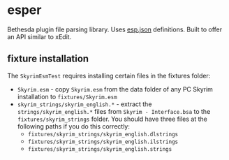 # esper

Bethesda plugin file parsing library.  Uses [esp.json](https://github.com/matortheeternal/esp.json) definitions.  Built to offer an API similar to xEdit.

## fixture installation

The `SkyrimEsmTest` requires installing certain files in the fixtures folder:

- `Skyrim.esm` - copy `Skyrim.esm` from the data folder of any PC Skyrim installation to `fixtures/Skyrim.esm`
- `skyrim_strings/skyrim_english.*` - extract the `strings/skyrim_english.*` files from `Skyrim - Interface.bsa` to the `fixtures/skyrim_strings` folder.  You should have three files at the following paths if you do this correctly:
  - `fixtures/skyrim_strings/skyrim_english.dlstrings`
  - `fixtures/skyrim_strings/skyrim_english.ilstrings`
  - `fixtures/skyrim_strings/skyrim_english.strings`